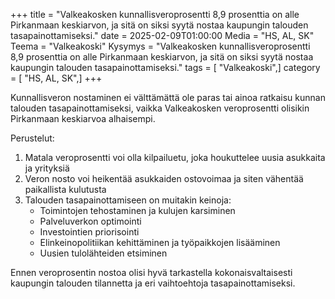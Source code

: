 +++
title = "Valkeakosken kunnallisveroprosentti 8,9 prosenttia on alle Pirkanmaan keskiarvon, ja sitä on siksi syytä nostaa kaupungin talouden tasapainottamiseksi."
date = 2025-02-09T01:00:00
Media = "HS, AL, SK"
Teema = "Valkeakoski"
Kysymys = "Valkeakosken kunnallisveroprosentti 8,9 prosenttia on alle Pirkanmaan keskiarvon, ja sitä on siksi syytä nostaa kaupungin talouden tasapainottamiseksi."
tags = [ "Valkeakoski",]
category = [ "HS, AL, SK",]
+++

Kunnallisveron nostaminen ei välttämättä ole paras tai ainoa ratkaisu kunnan talouden tasapainottamiseksi, vaikka Valkeakosken veroprosentti olisikin Pirkanmaan keskiarvoa alhaisempi.

Perustelut:
1. Matala veroprosentti voi olla kilpailuetu, joka houkuttelee uusia asukkaita ja yrityksiä
2. Veron nosto voi heikentää asukkaiden ostovoimaa ja siten vähentää paikallista kulutusta
3. Talouden tasapainottamiseen on muitakin keinoja:
   - Toimintojen tehostaminen ja kulujen karsiminen
   - Palveluverkon optimointi
   - Investointien priorisointi
   - Elinkeinopolitiikan kehittäminen ja työpaikkojen lisääminen
   - Uusien tulolähteiden etsiminen

Ennen veroprosentin nostoa olisi hyvä tarkastella kokonaisvaltaisesti kaupungin talouden tilannetta ja eri vaihtoehtoja tasapainottamiseksi.